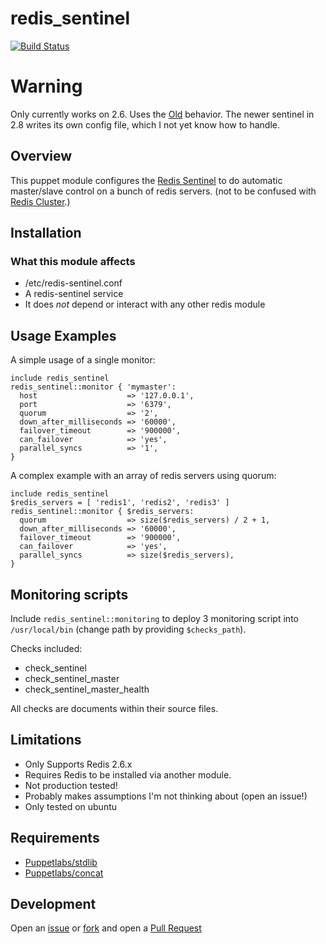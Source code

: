 # redis_sentinel
[![Build Status](https://travis-ci.org/Yelp/puppet-redis_sentinel.png)](https://travis-ci.org/Yelp/puppet-redis_sentinel)

# Warning
Only currently works on 2.6. Uses the [Old](http://redis.io/topics/sentinel-old)
behavior. The newer sentinel in 2.8 writes its own config file, which I not yet
know how to handle.

## Overview

This puppet module configures the [Redis Sentinel](http://redis.io/topics/sentinel)
to do automatic master/slave control on a bunch of redis servers. (not to be
confused with [Redis Cluster](http://redis.io/topics/cluster-spec).)

## Installation

### What this module affects

* /etc/redis-sentinel.conf
* A redis-sentinel service
* It does *not* depend or interact with any other redis module

## Usage Examples

A simple usage of a single monitor:

```puppet
include redis_sentinel
redis_sentinel::monitor { 'mymaster':
  host                    => '127.0.0.1',
  port                    => '6379',
  quorum                  => '2',
  down_after_milliseconds => '60000',
  failover_timeout        => '900000',
  can_failover            => 'yes',
  parallel_syncs          => '1',
}
```

A complex example with an array of redis servers using quorum:

```puppet
include redis_sentinel
$redis_servers = [ 'redis1', 'redis2', 'redis3' ]
redis_sentinel::monitor { $redis_servers:
  quorum                  => size($redis_servers) / 2 + 1,
  down_after_milliseconds => '60000',
  failover_timeout        => '900000',
  can_failover            => 'yes',
  parallel_syncs          => size($redis_servers),
}
```

## Monitoring scripts

Include `redis_sentinel::monitoring` to deploy 3 monitoring script
into `/usr/local/bin` (change path by providing `$checks_path`).

Checks included:

* check\_sentinel
* check\_sentinel\_master
* check\_sentinel\_master\_health

All checks are documents within their source files.

## Limitations

* Only Supports Redis 2.6.x
* Requires Redis to be installed via another module.
* Not production tested!
* Probably makes assumptions I'm not thinking about (open an issue!)
* Only tested on ubuntu

## Requirements

* [Puppetlabs/stdlib](https://github.com/puppetlabs/puppetlabs-stdlib)
* [Puppetlabs/concat](https://github.com/puppetlabs/puppetlabs-concat)

## Development
Open an [issue](https://github.com/solarkennedy/puppet-redis_sentinel/issues) or
[fork](https://github.com/solarkennedy/puppet-redis_sentinel/fork) and open a
[Pull Request](https://github.com/solarkennedy/puppet-redis_sentinel/pulls)
